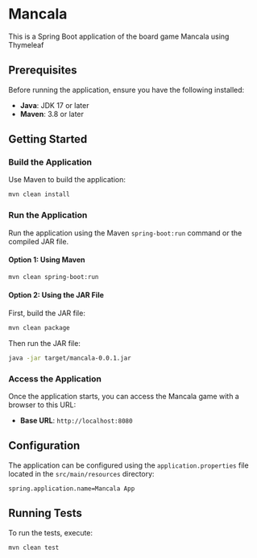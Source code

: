 # Mancala

This is a Spring Boot application of the board game Mancala using Thymeleaf

## Prerequisites

Before running the application, ensure you have the following installed:

- **Java**: JDK 17 or later
- **Maven**: 3.8 or later

## Getting Started

### Build the Application

Use Maven to build the application:

```bash
mvn clean install
```

### Run the Application

Run the application using the Maven `spring-boot:run` command or the compiled JAR file.

#### Option 1: Using Maven
```bash
mvn clean spring-boot:run
```

#### Option 2: Using the JAR File

First, build the JAR file:
```bash
mvn clean package
```
Then run the JAR file:
```bash
java -jar target/mancala-0.0.1.jar
```

### Access the Application

Once the application starts, you can access the Mancala game with a browser to this URL:

- **Base URL**: `http://localhost:8080`

## Configuration

The application can be configured using the `application.properties` file located in the `src/main/resources` directory:

```properties
spring.application.name=Mancala App
```

## Running Tests

To run the tests, execute:

```bash
mvn clean test
```
